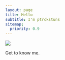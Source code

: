 ```yaml
---
layout: page
title: Hello
subtitle: I'm ptrckstuns
sitemap:
  priority: 0.9
---
```


<img src="{{ '/assets/img/fox.png' | prepend: site.baseurl }}" id="about-img">

<div id="describe-text">
	<p>Get to know me.</p>
</div>